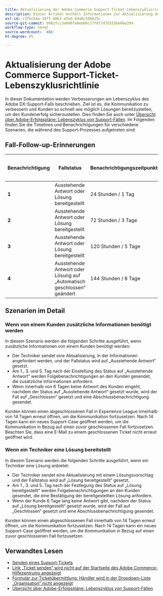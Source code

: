 ```yaml
---
title: Aktualisierung der Adobe Commerce Support-Ticket-Lebenszyklusrichtlinie
description: Dieser Artikel enthält Informationen zur Aktualisierung der Adobe Commerce Support-Ticket-Lebenszyklusrichtlinie.
exl-id: c3fbcb4a-107f-48b3-afed-b9a0c5d0425c
source-git-commit: b882fcc3a890fa0eb06c17f877d7d315be66e294
workflow-type: tm+mt
source-wordcount: '466'
ht-degree: 0%

---
```


# Aktualisierung der Adobe Commerce Support-Ticket-Lebenszyklusrichtlinie

In dieser Dokumentation werden Verbesserungen am Lebenszyklus des Adobe DX-Support-Falls beschrieben. Ziel ist es, die Kommunikation zu verbessern und Kunden so schnell wie möglich Lösungen bereitzustellen, um den Kundenerfolg sicherzustellen. Dies finden Sie auch unter [Übersicht über Adobe-Erfolgspläne: Lebenszyklus von Support-Fällen](https://experienceleague.adobe.com/de/docs/support-resources/data-sheets/overview#support-case-lifecycle---coming-soon).
Im Folgenden finden Sie die Timelines und Benachrichtigungen für verschiedene Szenarien, die während des Support-Prozesses aufgetreten sind:

## Fall-Follow-up-Erinnerungen

| Benachrichtigung | Fallstatus | Benachrichtigungszeitpunkt | Days to Case Closure Status |
|--- |--- |--- |--- |
| **1** | Ausstehende Antwort oder Lösung bereitgestellt | 24 Stunden / 1 Tag | 5 Tage |
| **2** | Ausstehende Antwort oder Lösung bereitgestellt | 72 Stunden / 3 Tage | 3 Tage |
| **3** | Ausstehende Antwort oder Lösung bereitgestellt | 120 Stunden / 5 Tage | 1 Tag |
| **4** | Ausstehende Antwort oder Lösung auf „Automatisch geschlossen“ geändert | 144 Stunden / 6 Tage | geschlossen |

## Szenarien im Detail

### Wenn von einem Kunden zusätzliche Informationen benötigt werden

In diesem Szenario werden die folgenden Schritte ausgeführt, wenn zusätzliche Informationen von einem Kunden benötigt werden:

* Der Techniker sendet eine Aktualisierung, in der Informationen angefordert werden, und der Fallstatus wird auf „Ausstehende Antwort“ gesetzt.
* Am 1., 3. und 5. Tag nach der Einstellung des Status auf „Ausstehende Antwort“ werden Folgebenachrichtigungen an den Kunden gesendet, die zusätzliche Informationen anfordern.
* Wenn innerhalb von 6 Tagen keine Antwort des Kunden eingeht, nachdem der Status auf „Ausstehende Antwort“ gesetzt wurde, wird der Fall auf „Geschlossen“ gesetzt und eine Abschlussbenachrichtigung gesendet.

Kunden können einen abgeschlossenen Fall in Experience League innerhalb von 14 Tagen erneut öffnen, um die Kommunikation fortzusetzen. Nach 14 Tagen kann ein neues Support-Case geöffnet werden, um die Kommunikation in Bezug auf einen zuvor geschlossenen Fall fortzusetzen. Beachten Sie, dass eine E-Mail zu einem geschlossenen Ticket nicht erneut geöffnet wird.

### Wenn ein Techniker eine Lösung bereitstellt

In diesem Szenario werden die folgenden Schritte ausgeführt, wenn ein Techniker eine Lösung anbietet:

* Der Techniker sendet eine Aktualisierung mit einem Lösungsvorschlag und der Fallstatus wird auf „Lösung bereitgestellt“ gesetzt.
* Am 1., 3. und 5. Tag nach der Festlegung des Status auf „Lösung bereitgestellt“ werden Folgebenachrichtigungen an den Kunden gesendet, die eine Bestätigung der bereitgestellten Lösung anfordern.
* Wenn der Kunde 6 Tage lang keine Antwort gibt, nachdem der Status auf „Lösung bereitgestellt“ gesetzt wurde, wird der Fall auf „Geschlossen“ gesetzt und eine Abschlussbenachrichtigung gesendet.

Kunden können einen abgeschlossenen Fall innerhalb von 14 Tagen erneut öffnen, um die Kommunikation fortzusetzen. Nach 14 Tagen kann ein neues Support-Case geöffnet werden, um die Kommunikation in Bezug auf einen zuvor geschlossenen Fall fortzusetzen.

## Verwandtes Lesen

* [Senden eines Support-Tickets](https://experienceleague.adobe.com/de/docs/commerce-knowledge-base/kb/help-center-guide/magento-help-center-user-guide#submit-ticket)
* [&#x200B; Link „Ticket senden“ wird nicht auf der Startseite des Adobe Commerce-Hilfezentrums angezeigt](https://experienceleague.adobe.com/de/docs/commerce-knowledge-base/kb/help-center-guide/magento-help-center-user-guide#no-submit-link)
* [Formular zur Ticketübermittlung: Händler wird in der Dropdown-Liste „Organisation“ nicht angezeigt](https://experienceleague.adobe.com/de/docs/commerce-knowledge-base/kb/help-center-guide/magento-help-center-user-guide#merchant-not-displayed)
* [Übersicht über Adobe-Erfolgspläne: Lebenszyklus von Support-Fällen](https://experienceleague.adobe.com/de/docs/support-resources/data-sheets/overview#support-case-lifecycle---coming-soon)
